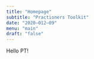 ```yaml
---
title: "Homepage"
subtitle: "Practioners Toolkit"
date: "2020–012–09"
menu: "main"
draft: "false"
---
```


Hello PT! 